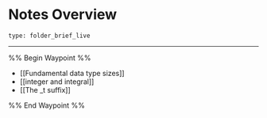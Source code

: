 # Notes Overview
 
```ccard
type: folder_brief_live
```
 
---

%% Begin Waypoint %%
- [[Fundamental data type sizes]]
- [[integer and integral]]
- [[The _t suffix]]

%% End Waypoint %%